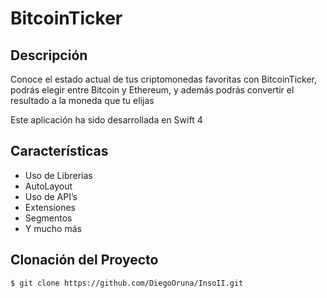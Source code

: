 # BitcoinTicker


## Descripción 

Conoce el estado actual de tus criptomonedas favoritas con BitcoinTicker, podrás elegir entre Bitcoin y Ethereum, y además podrás convertir el resultado a la moneda que tu elijas

Este aplicación ha sido desarrollada en Swift 4

## Características

* Uso de Librerías
* AutoLayout
* Uso de API’s
* Extensiones
* Segmentos
* Y mucho más

## Clonación del Proyecto

`$ git clone https://github.com/DiegoOruna/InsoII.git`
